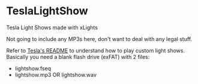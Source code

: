 # TeslaLightShow
Tesla Light Shows made with xLights

Not going to include any MP3s here, don't want to deal with any legal stuff.

Refer to [Tesla's README](https://github.com/teslamotors/light-show) to understand how to play custom light shows. 
Basically you need a blank flash drive (exFAT) with 2 files:
 - lightshow.fseq
 - lightshow.mp3 OR lightshow.wav
